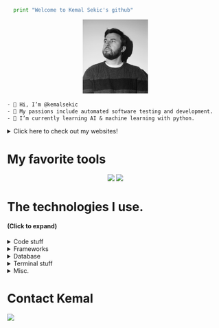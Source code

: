 ```python
  print "Welcome to Kemal Sekic's github"
```

<p align="center">
    <img width="30%" src="https://github.com/kemalsekic/kemalsekic/blob/main/ksProfile.jpeg?raw=true" />
    
    - 👋 Hi, I’m @kemalsekic
    - 👀 My passions include automated software testing and development.
    - 🌱 I’m currently learning AI & machine learning with python.
</p>

<details>
<summary>Click here to check out my websites!</summary>
<br>
    
- #### https://kemalsekic.com/
<a href="https://kemalsekic.com/">
    <img width="15%" src="https://d33wubrfki0l68.cloudfront.net/c18f9209ec685e7548d6117f067669f005860007/eb5cb/assets/img/kemal3d400px.png"/>
</a>
    
- #### https://qstack.tech/
<a href="https://qstack.tech/">
    <img width="20%" src="https://d33wubrfki0l68.cloudfront.net/97a5be27c1a24be79f1d03d679e836d8602f3c0d/759c2/assets/media/3d_objects/scientists.png" />
</a>
</details>


<h1>My favorite tools</h1>
<p align="center">
  <img src="https://img.shields.io/badge/Python-FFD43B?style=for-the-badge&logo=python&logoColor=blue" />
      <img src="https://img.shields.io/badge/Cypress-17202C?style=for-the-badge&logo=cypress&logoColor=white" />
</p>
<h1>The technologies I use. <h4>(Click to expand)</h4></h1>
<details>
<summary>Code stuff</summary>
<br>
  <p align="center">
    <img src ="https://img.shields.io/badge/C%23-239120?style=for-the-badge&logo=c-sharp&logoColor=white" />
    <img src="https://img.shields.io/badge/Python-FFD43B?style=for-the-badge&logo=python&logoColor=blue" />
    <img src="https://img.shields.io/badge/TypeScript-007ACC?style=for-the-badge&logo=typescript&logoColor=white" />
    <img src="https://img.shields.io/badge/JavaScript-323330?style=for-the-badge&logo=javascript&logoColor=F7DF1E" />
    <img src="https://img.shields.io/badge/json-5E5C5C?style=for-the-badge&logo=json&logoColor=white" />
    <img src="https://img.shields.io/badge/Java-ED8B00?style=for-the-badge&logo=java&logoColor=white" />
    <img src="https://img.shields.io/badge/HTML5-E34F26?style=for-the-badge&logo=html5&logoColor=white" />
    <img src="https://img.shields.io/badge/C%2B%2B-00599C?style=for-the-badge&logo=c%2B%2B&logoColor=white" />
    <img src="https://img.shields.io/badge/PHP-777BB4?style=for-the-badge&logo=php&logoColor=white" />
</p>
</details>

<details>
<summary>Frameworks</summary>
<br>
  <p align="center">
      <img src="https://img.shields.io/badge/Cypress-17202C?style=for-the-badge&logo=cypress&logoColor=white" />
      <img src="https://img.shields.io/badge/.NET-512BD4?style=for-the-badge&logo=dotnet&logoColor=white" />
      <img src="https://img.shields.io/badge/Angular-DD0031?style=for-the-badge&logo=angular&logoColor=white" />
      <img src="https://img.shields.io/badge/React-20232A?style=for-the-badge&logo=react&logoColor=61DAFB" />
      <img src="https://img.shields.io/badge/Node.js-339933?style=for-the-badge&logo=nodedotjs&logoColor=white" />
      <img src="https://img.shields.io/badge/npm-CB3837?style=for-the-badge&logo=npm&logoColor=white" />
      <img src="https://img.shields.io/badge/Laravel-FF2D20?style=for-the-badge&logo=laravel&logoColor=white" />
      <img src="https://img.shields.io/badge/Flask-000000?style=for-the-badge&logo=flask&logoColor=white" />
      <img src="https://img.shields.io/badge/Django-092E20?style=for-the-badge&logo=django&logoColor=green" />
      <img src="https://img.shields.io/badge/Electron-2B2E3A?style=for-the-badge&logo=electron&logoColor=9FEAF9" />
      <img src="https://img.shields.io/badge/Bootstrap-563D7C?style=for-the-badge&logo=bootstrap&logoColor=white" />
  </p>
</details>

<details>
<summary>Database</summary>
<br>
<p align="center">
    <img src="https://img.shields.io/badge/MySQL-005C84?style=for-the-badge&logo=mysql&logoColor=white" />
    <img src="https://img.shields.io/badge/Microsoft%20SQL%20Server-CC2927?style=for-the-badge&logo=microsoft%20sql%20server&logoColor=white" />
    <img src="https://img.shields.io/badge/SQLite-07405E?style=for-the-badge&logo=sqlite&logoColor=white" />
</p>
</details>

<details>
<summary>Terminal stuff</summary>
<br>
<p align="center">
    <img width="7%" src="https://cmder.net/img/logo.svg" />
    <img src="https://img.shields.io/badge/GIT-E44C30?style=for-the-badge&logo=git&logoColor=white" />
    <img src="https://img.shields.io/badge/windows%20terminal-4D4D4D?style=for-the-badge&logo=windows%20terminal&logoColor=white" />
</p>
</details>

<details>
<summary>Misc.</summary>
<br>
<p align="center">
    <img src="https://img.shields.io/badge/Jira-0052CC?style=for-the-badge&logo=Jira&logoColor=white" />
    <img src="https://img.shields.io/badge/Trello-0052CC?style=for-the-badge&logo=trello&logoColor=white" />
    <img src="https://img.shields.io/badge/Visual_Studio-5C2D91?style=for-the-badge&logo=visual%20studio&logoColor=white" />
    <img src="https://img.shields.io/badge/Visual_Studio_Code-0078D4?style=for-the-badge&logo=visual%20studio%20code&logoColor=white" />
</p>
</details>

<h1>Contact Kemal</h1>
<p>
  <a href="https://www.linkedin.com/in/kemalsekic/">
    <img src="https://img.shields.io/badge/LinkedIn-0077B5?style=for-the-badge&logo=linkedin&logoColor=white" />
  </a>
</p>
